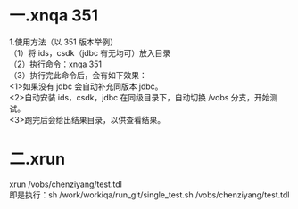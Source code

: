 # 一.xnqa 351

1.使用方法（以 351 版本举例）  
（1）将 ids，csdk（jdbc 有无均可）放入目录  
（2）执行命令：xnqa 351  
（3）执行完此命令后，会有如下效果：  
<1>如果没有 jdbc 会自动补充同版本 jdbc。  
<2>自动安装 ids，csdk，jdbc 在同级目录下，自动切换 /vobs 分支，开始测试。  
<3>跑完后会给出结果目录，以供查看结果。
    
# 二.xrun

xrun /vobs/chenziyang/test.tdl  
即是执行：sh /work/workiqa/run_git/single_test.sh /vobs/chenziyang/test.tdl